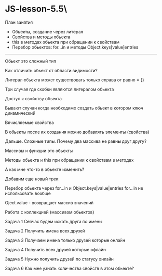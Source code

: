 # JS-lesson-5.5\

План занятия

- Обьекты, создание через литерал
- Свойства и методы обьекта
- this в методах обьекта при обращении к свойствам
- Перебор обьектов: for...in и методы Object.keys[value]entries
_______________________________________________________________________________________________________________________________________________________________________

Обьект это сложный тип

Как отличить обьект от области видимости? 

Литерал обьекта может существовать только справа от равно = {}

Три случая где скобки являются литералом обьекта

Доступ к свойству обьекта

Бывают случаи когда необходимо создать обьект в котором ключ динамический

Вячисляемые свойства

В обьекты после их создания можно добавлять элементы (свойства)

Дальше. Сложные типы. Почему два массива не равны друг другу?

Массивы и функции это обьекты

Методы обьекта и this при обращении к свойствам в методах

А как мне что-то в обьекте изменить?

Добавим еще новый трек

Перебор обьекта через for...in и Object.keys|value|entries
for...in не использовать вообще

Oject.value - возвращает массив значений

Работа с коллекцией (массивом обьектов)

Задача 1 Сейчас будем искать друга по имени

Задача 2 Получить имена всех друзей

Задача 3 Получаем имена только друзей которые онлайн

Задача 4 Получить всех друзей которые офлайн

Задача 5 Нужно получить друзей по статусу онлайн

Задача 6 Как мне узнать количества свойств в этом обьекте?

